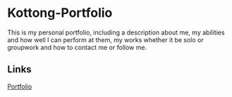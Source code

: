 # Kottong-Portfolio

This is my personal portfolio, including a description about me, my abilities and how well I can perform at them, my works whether it be solo or groupwork and how to contact me or follow me.

## Links
[Portfolio](https://maxkottong.github.io/Kottong-Portfolio/)
